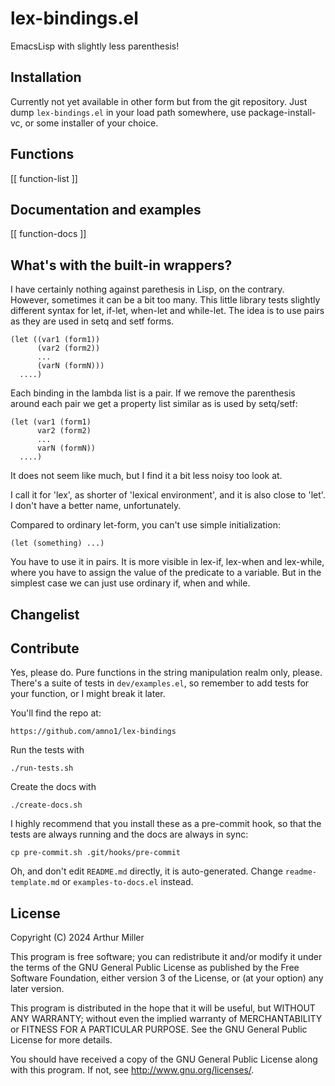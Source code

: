 # lex-bindings.el

EmacsLisp with slightly less parenthesis!

## Installation

Currently not yet available in other form but from the git repository.
Just dump `lex-bindings.el` in your load path somewhere, use package-install-vc,
or some installer of your choice.

## Functions

[[ function-list ]]

## Documentation and examples

[[ function-docs ]]

## What's with the built-in wrappers?

I have certainly nothing against parethesis in Lisp, on the contrary. However,
sometimes it can be a bit too many. This little library tests slightly different
syntax for let, if-let, when-let and while-let. The idea is to use pairs as they
are used in setq and setf forms.

```
(let ((var1 (form1))
      (var2 (form2))
      ...
      (varN (formN)))
  ....)
```

Each binding in the lambda list is a pair. If we remove the parenthesis around
each pair we get a property list similar as is used by setq/setf:

```
(let (var1 (form1)
      var2 (form2)
      ...
      varN (formN))
  ....)
```

It does not seem like much, but I find it a bit less noisy too look at.

I call it for 'lex', as shorter of 'lexical environment', and it is also close to
'let'. I don't have a better name, unfortunately.

Compared to ordinary let-form, you can't use simple initialization:

```
(let (something) ...)
```
You have to use it in pairs. It is more visible in lex-if, lex-when and lex-while,
where you have to assign the value of the predicate to a variable. But in the simplest
case we can just use ordinary if, when and while.


## Changelist

## Contribute

Yes, please do. Pure functions in the string manipulation realm only,
please. There's a suite of tests in `dev/examples.el`, so remember to add
tests for your function, or I might break it later.

You'll find the repo at:

    https://github.com/amno1/lex-bindings

Run the tests with

    ./run-tests.sh

Create the docs with

    ./create-docs.sh

I highly recommend that you install these as a pre-commit hook, so that
the tests are always running and the docs are always in sync:

    cp pre-commit.sh .git/hooks/pre-commit

Oh, and don't edit `README.md` directly, it is auto-generated.
Change `readme-template.md` or `examples-to-docs.el` instead.

## License

Copyright (C) 2024 Arthur Miller

This program is free software; you can redistribute it and/or modify
it under the terms of the GNU General Public License as published by
the Free Software Foundation, either version 3 of the License, or
(at your option) any later version.

This program is distributed in the hope that it will be useful,
but WITHOUT ANY WARRANTY; without even the implied warranty of
MERCHANTABILITY or FITNESS FOR A PARTICULAR PURPOSE.  See the
GNU General Public License for more details.

You should have received a copy of the GNU General Public License
along with this program.  If not, see <http://www.gnu.org/licenses/>.
